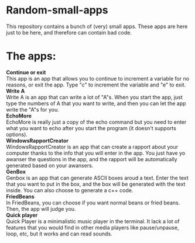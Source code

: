 # Random-small-apps
This repository contains a bunch of (very) small apps. These apps are here just to be here, and therefore can contain bad code.
# The apps:
**Continue or exit**\
This app is an app that allows you to continue to increment a variable for no reasons, or exit the app. Type "c" to increment the variable and "e" to exit.\
**Write A**\
Write A is an app that can write a lot of "A"s. When you start the app, just type the numbers of A that you want to write, and then you can let the app write the "A"s for you.\
**EchoMore**\
EchoMore is really just a copy of the echo command but you need to enter what you want to echo after you start the program (it doesn't supports options).\
**WindowsRapportCreator**\
WindowsRapportCreator is an app that can create a rapport about your computer thanks to the info that you will enter in the app. You just have yo awanser the questions in the app, and the rapport will be automatically generated based on your awansers.\
**GenBox**\
Genbox is an app that can generate ASCII boxes aroud a text. Enter the text that you want to put in the box, and the box will be generated with the text inside. You can also choose to generate a c++ code.\
**FriedBeans**\
In FriedBeans, you can choose if you want normal beans or fried beans. Then, the app will judge you.\
**Quick player**\
Quick Player is a minimalistic music player in the terminal. It lack a lot of features that you would find in other media players like pause/unpause, loop, etc, but it works and can read sounds.
